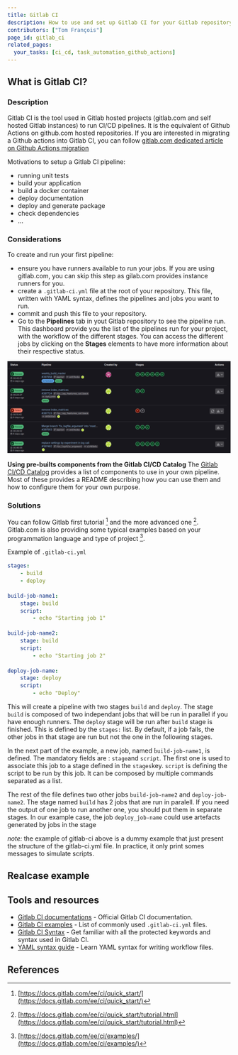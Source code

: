 ```yaml
---
title: Gitlab CI
description: How to use and set up Gitlab CI for your Gitlab repository
contributors: ["Tom François"]
page_id: gitlab_ci
related_pages: 
  your_tasks: [ci_cd, task_automation_github_actions]
---
```


## What is Gitlab CI?

### Description

Gitlab CI is the tool used in Gitlab hosted projects (gitlab.com and self hosted Gitlab instances) to run CI/CD pipelines. It is the equivalent of Github Actions on github.com hosted repositories.
If you are interested in migrating a Github actions into Gitlab CI, you can follow [gitlab.com dedicated article on Github Actions migration](https://docs.gitlab.com/ci/migration/github_actions/)

Motivations to setup a Gitlab CI pipeline:

- running unit tests
- build your application
- build a docker container
- deploy documentation
- deploy and generate package
- check dependencies
- ...

### Considerations

To create and run your first pipeline:

- ensure you have runners available to run your jobs. If you are using gitlab.com, you can skip this step as gilab.com provides instance runners for you.
- create a `.gitlab-ci.yml` file at the root of your repository. This file, written with YAML syntax, defines the pipelines and jobs you want to run.
- commit and push this file to your repository.
- Go to the **Pipelines** tab in yout Gitlab repository to see the pipeline run. This dashboard provide you the list of the pipelines run for your project, with the workflow of the different stages. You can access the different jobs by clicking on the **Stages** elements to have more information about their respective status.


![Gitlab CI pipeline dashboard](../../images/gitlab_ci_pipeline.png)

**Using pre-builts components from the Gitlab CI/CD Catalog**
The [Gitlab CI/CD Catalog](https://gitlab.com/explore/catalog) provides a list of components to use in your own pipeline.
Most of these provides a README describing how you can use them and how to configure them for your own purpose.


### Solutions

You can follow Gitlab first tutorial [^gitlabci_first_tuto] and the more advanced one [^gitlabci_advanced_tuto]. Gitlab.com is also providing some typical examples based on your programmation language and type of project [^gitlabci_examples].

Example of `.gitlab-ci.yml`

```yml
stages:
    - build
    - deploy

build-job-name1:
    stage: build
    script:
        - echo "Starting job 1"

build-job-name2:
    stage: build
    script:
        - echo "Starting job 2"

deploy-job-name:
    stage: deploy
    script:
        - echo "Deploy"
```

This will create a pipeline with two stages `build` and `deploy`. The stage `build` is composed of two independant jobs that will be run in parallel if you have enough runners. The `deploy` stage will be run after `build` stage is finished. This is defined by the `stages:` list. By default, if a job fails, the other jobs in that stage are run but not the one in the following stages.

In the next part of the example, a new job, named ̀`build-job-name1`, is defined. The mandatory fields are : `stage`and `script`. The first one is used to associate this job to a stage defined in the `stages`key. `script` is defining the script to be run by this job. It can be composed by multiple commands separated as a list.

The rest of the file defines two other jobs `build-job-name2` and `deploy-job-name2`. The stage named `build` has 2 jobs that are run in paralell. If you need the output of one job to run another one, you should put them in separate stages. In our example case, the job `deploy_job-name` could use artefacts generated by jobs in the stage 

*note:* the example of gitlab-ci above is a dummy example that just present the structure of the gitlab-ci.yml file. In practice, it only print somes messages to simulate scripts.


## Realcase example



## Tools and resources

- [Gitlab CI documentations](https://docs.gitlab.com/ee/ci/) - Official Gitlab CI documentation.
- [Gitlab CI examples](https://docs.gitlab.com/ee/ci/examples/) - List of commonly used `.gitlab-ci.yml` files.
- [Gitlab CI Syntax](https://docs.gitlab.com/ee/ci/yaml/) - Get familiar with all the protected keywords and syntax used in Gitlab CI.
- [YAML syntax guide](https://yaml.org/) - Learn YAML syntax for writing workflow files.

## References

[^gitlabci_first_tuto]: [https://docs.gitlab.com/ee/ci/quick_start/](https://docs.gitlab.com/ee/ci/quick_start/)

[^gitlabci_advanced_tuto]: [https://docs.gitlab.com/ee/ci/quick_start/tutorial.html](https://docs.gitlab.com/ee/ci/quick_start/tutorial.html)

[^gitlabci_examples]: [https://docs.gitlab.com/ee/ci/examples/](https://docs.gitlab.com/ee/ci/examples/)

[^gitlabci_syntax]: [https://docs.gitlab.com/ee/ci/yaml/](https://docs.gitlab.com/ee/ci/yaml/)

[^gitlabci-antipatterns]: [https://dev.to/zenika/gitlab-ci-10-best-practices-to-avoid-widespread-anti-patterns-2mb5](https://dev.to/zenika/gitlab-ci-10-best-practices-to-avoid-widespread-anti-patterns-2mb5)

